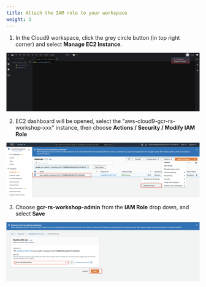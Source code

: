 ```yaml
---
title: Attach the IAM role to your workspace
weight: 3
---
```


1. In the Cloud9 workspace, click the grey circle button (in top right corner) and select **Manage EC2 Instance**.

![Cloud9 Manage EC2 Instance](/images/cloud9-manage-ec2.png)

2. EC2 dashboard will be opened, select the "aws-cloud9-gcr-rs-workshop-xxx" instance, then choose **Actions / Security / Modify IAM Role**

![EC2 Modify Role](/images/ec2-modify-role.png)

3. Choose **gcr-rs-workshop-admin** from the **IAM Role** drop down, and select **Save**

![EC2 Modify Role](/images/ec2-select-role.png)
